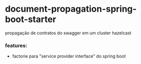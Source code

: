 # document-propagation-spring-boot-starter
propagação de contratos do swagger em um cluster hazelcast

### features:
- factorie para "service provider interface" do spring boot